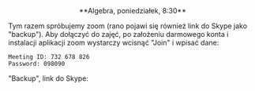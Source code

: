 <center>
**Algebra, poniedziałek, 8:30**
</center>

Tym razem spróbujemy zoom (rano pojawi się również link do Skype jako "backup"). Aby 
dołączyć do zajęć, po założeniu darmowego konta i instalacji aplikacji zoom
wystarczy wcisnąć "Join" i wpisać dane:
```
Meeting ID: 732 678 826
Password: 098090
```

"Backup", link do Skype:
<center>
<https://join.skype.com/kQcol22qdLMo>
</center>
